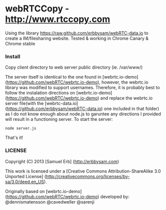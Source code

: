 # webRTCCopy - http://www.rtccopy.com
Using the library https://raw.github.com/erbbysam/webRTC-data.io to create a IM/filesharing website.
Tested & working in Chrome Canary & Chrome stable

### Install

Copy client directory to web server public directory (ie. /var/www/)

The server itself is identical to the one found in [webrtc.io-demo] (https://github.com/webRTC/webrtc.io-demo), however, the webrtc.io library was modified to support usernames.
Therefore, it is probably best to follow the instalation directions on [webrtc.io-demo] (https://github.com/webRTC/webrtc.io-demo) and replace the webrtc.io server file(with the [webrtc-data.io] (https://github.com/erbbysam/webRTC-data.io) one included in that folder) as I do not know enough about node.js to garuntee any directions I provided will result in a functioning server.
To start the server:
```
node server.js
```

That's it!


### LICENSE 
Copyright (C) 2013 [Samuel Erb] (http://erbbysam.com)

This work is licensed under a [Creative Commons Attribution-ShareAlike 3.0 Unported License] (http://creativecommons.org/licenses/by-sa/3.0/deed.en_US).

Originally based on [webrtc.io-demo] (https://github.com/webRTC/webrtc.io-demo) developed by: @dennismatensson @cavedweller @sarenji
